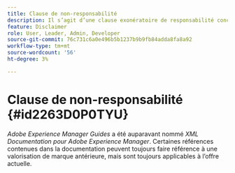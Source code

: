 ```yaml
---
title: Clause de non-responsabilité
description: Il s’agit d’une clause exonératoire de responsabilité concernant le changement de nom de produit de XML Documentation pour Adobe Experience Manager en AEM Guides.
feature: Disclaimer
role: User, Leader, Admin, Developer
source-git-commit: 76c731c6a0e496b5b1237b9b9fb84adda8fa8a92
workflow-type: tm+mt
source-wordcount: '56'
ht-degree: 3%

---
```


# Clause de non-responsabilité {#id2263D0P0TYU}

*Adobe Experience Manager Guides* a été auparavant nommé *XML Documentation pour Adobe Experience Manager*. Certaines références contenues dans la documentation peuvent toujours faire référence à une valorisation de marque antérieure, mais sont toujours applicables à l’offre actuelle.
